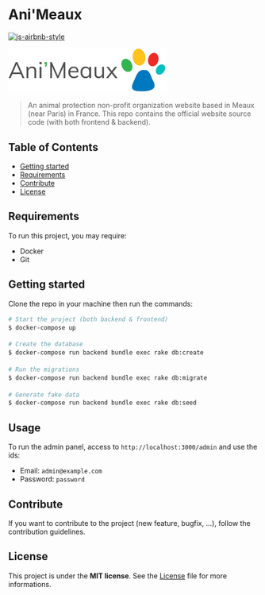 # Ani'Meaux

[![js-airbnb-style](https://img.shields.io/badge/code_style-airbnb-brightgreen.svg?style=flat-square)](https://github.com/airbnb/javascript)

<img src="./front/src/assets/img/logo-simple@1x.png" width="320" alt="Logo Ani'Meaux"/>

> An animal protection non-profit organization website based in Meaux (near Paris) in France. This repo contains the official website source code (with both frontend & backend).

## Table of Contents

- [Getting started](#getting-started)
- [Requirements](#requirements)
- [Contribute](#contribute)
- [License](#license)

## Requirements

To run this project, you may require:
- Docker
- Git

## Getting started

Clone the repo in your machine then run the commands:

``` bash
# Start the project (both backend & frontend)
$ docker-compose up

# Create the database
$ docker-compose run backend bundle exec rake db:create

# Run the migrations
$ docker-compose run backend bundle exec rake db:migrate

# Generate fake data
$ docker-compose run backend bundle exec rake db:seed
```

## Usage

To run the admin panel, access to `http://localhost:3000/admin` and use the ids:
- Email: `admin@example.com`
- Password: `password`

## Contribute

If you want to contribute to the project (new feature, bugfix, ...), follow the contribution guidelines.

## License

This project is under the **MIT license**. See the [License](./LICENSE) file for more informations.